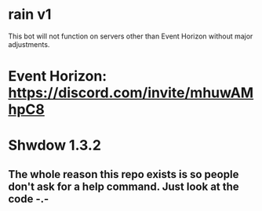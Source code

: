 # rain v1
This bot will not function on servers other than Event Horizon without major adjustments.

Event Horizon: https://discord.com/invite/mhuwAMhpC8
=======
# Shwdow 1.3.2
## The whole reason this repo exists is so people don't ask for a help command. Just look at the code -.-